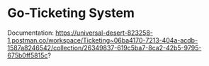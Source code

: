 # Go-Ticketing System
Documentation: https://universal-desert-823258-1.postman.co/workspace/Ticketing~06ba4170-7213-404a-acdb-1587a8246542/collection/26349837-619c5ba7-8ca2-42b5-9795-675b0ff5815c?

